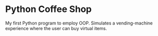 # Python Coffee Shop

My first Python program to employ OOP. Simulates a vending-machine experience where the user can buy virtual items.
